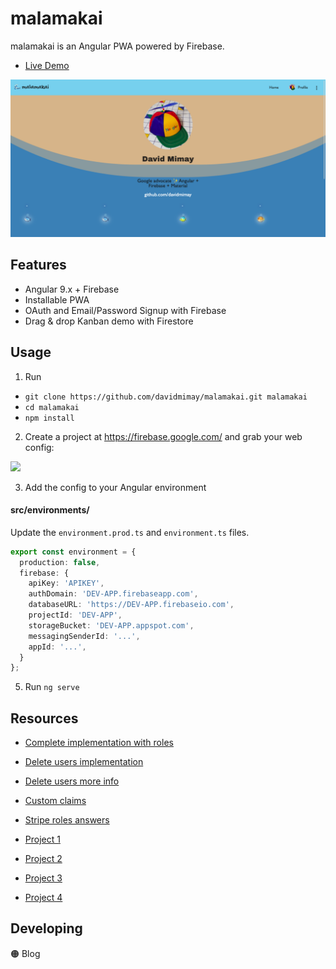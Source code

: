 # malamakai

malamakai is an Angular PWA powered by Firebase.

- [Live Demo](https://malamakai.wep.app/)

![](./src/assets/social-preview.png)

## Features

- Angular 9.x + Firebase
- Installable PWA
- OAuth and Email/Password Signup with Firebase
- Drag & drop Kanban demo with Firestore

## Usage

1.  Run

- `git clone https://github.com/davidmimay/malamakai.git malamakai`
- `cd malamakai`
- `npm install`

2.  Create a project at https://firebase.google.com/ and grab your web config:

![](./src/assets/firebase-config.png)

3.  Add the config to your Angular environment

#### src/environments/

Update the `environment.prod.ts` and `environment.ts` files. 

```typescript
export const environment = {
  production: false,
  firebase: {
    apiKey: 'APIKEY',
    authDomain: 'DEV-APP.firebaseapp.com',
    databaseURL: 'https://DEV-APP.firebaseio.com',
    projectId: 'DEV-APP',
    storageBucket: 'DEV-APP.appspot.com',
    messagingSenderId: '...',
    appId: '...',
  }
};
```

5.  Run `ng serve`

## Resources

- [Complete implementation with roles](https://docs.react2025.com/payments/checkout)
- [Delete users implementation](https://firebase.google.com/codelabs/stripe-firebase-extensions)
- [Delete users more info](https://firebase.google.com/docs/auth/web/manage-users#delete_a_user)
- [Custom claims](https://firebase.google.com/docs/auth/admin/custom-claims)
- [Stripe roles answers](https://stackoverflow.com/questions/64994680/firestore-rules-are-not-accepting-custom-claims-from-stripe-striperole)

- [Project 1](https://github.dev/stripe-samples/firebase-subscription-payments)
- [Project 2](https://github.dev/DJKullas/MacroRecipes/blob/81ad0ce92f12f6edbc2e2e49fda45318c1de14c6/src/app/profile/profile.component.ts)
- [Project 3](https://github.dev/Seifobeid2020/FrontendSeminar.V5)
- [Project 4](https://github.dev/luccagalhato/Dashboard-Angular/blob/3454f008016d0ae6a929cc350a676536e70d0963/src/app/on-boarding/payment/payment.component.ts)


## Developing

🟠 Blog
